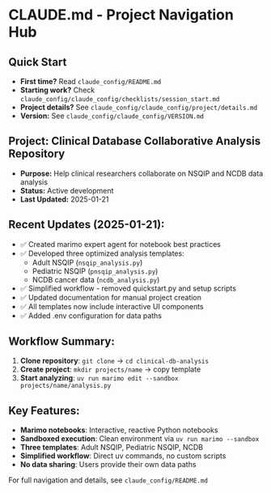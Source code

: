 # CLAUDE.md - Project Navigation Hub

## Quick Start
- **First time?** Read `claude_config/README.md`
- **Starting work?** Check `claude_config/claude_config/checklists/session_start.md`
- **Project details?** See `claude_config/claude_config/project/details.md`
- **Version:** See `claude_config/claude_config/VERSION.md`

## Project: Clinical Database Collaborative Analysis Repository
- **Purpose:** Help clinical researchers collaborate on NSQIP and NCDB data analysis
- **Status:** Active development
- **Last Updated:** 2025-01-21

## Recent Updates (2025-01-21):
- ✅ Created marimo expert agent for notebook best practices
- ✅ Developed three optimized analysis templates:
  - Adult NSQIP (`nsqip_analysis.py`)
  - Pediatric NSQIP (`pnsqip_analysis.py`)
  - NCDB cancer data (`ncdb_analysis.py`)
- ✅ Simplified workflow - removed quickstart.py and setup scripts
- ✅ Updated documentation for manual project creation
- ✅ All templates now include interactive UI components
- ✅ Added .env configuration for data paths

## Workflow Summary:
1. **Clone repository**: `git clone` → `cd clinical-db-analysis`
2. **Create project**: `mkdir projects/name` → copy template
3. **Start analyzing**: `uv run marimo edit --sandbox projects/name/analysis.py`

## Key Features:
- **Marimo notebooks**: Interactive, reactive Python notebooks
- **Sandboxed execution**: Clean environment via `uv run marimo --sandbox`
- **Three templates**: Adult NSQIP, Pediatric NSQIP, NCDB
- **Simplified workflow**: Direct uv commands, no custom scripts
- **No data sharing**: Users provide their own data paths

For full navigation and details, see `claude_config/README.md`
